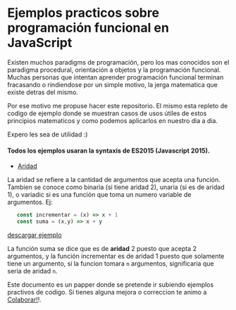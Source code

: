# Ejemplos practicos sobre programación funcional en JavaScript

Existen muchos paradigms de programación, pero los mas conocidos son el paradigma procedural, orientación a objetos y la programación funcional. Muchas personas que intentan aprender programación funcional terminan fracasando  o rindiendose por un simple motivo, la jerga matematica que existe detras del mismo.

Por ese motivo me propuse hacer este repositorio.
El mismo esta repleto de codigo de ejemplo donde se muestran casos de usos útiles
de estos principios matematicos y como podemos aplicarlos en nuestro dia a dia.

Expero les sea de utilidad :)

#### Todos los ejemplos usaran la syntaxis de ES2015 (Javascript 2015).

* [Aridad](#aridad)



La aridad se refiere a la cantidad de argumentos que acepta una función.
Tambien se conoce como binaria (si tiene aridad 2), unaria (si es de aridad 1),
o variadic si es una función que toma un numero variable de argumentos.
Ej:
```javascript
   const incrementar = (x) => x + 1
   const suma = (x,y) => x + y
```
[descargar ejemplo](https://github.com/idcmardelplata/programacion-funcional-javascript-ejemplos-practicos/blob/master/ejemplos/aridad.js)

La función suma se dice que es de **aridad** 2 puesto que acepta 2 argumentos, y la función incrementar es de aridad 1 puesto que solamente
tiene un argumento, si la funcion tomara `n` argumentos, significaria que seria de aridad `n`.


Este documento es un papper donde se pretende ir subiendo ejemplos practivos de codigo. Si tienes alguna mejora o correccion te animo a [Colaborar!](https://github.com/idcmardelplata/programacion-funcional-javascript-ejemplos-practicos/graphs/contributors)!.
